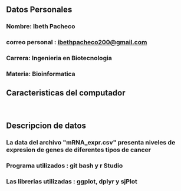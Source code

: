 ## Datos Personales 
### Nombre: Ibeth Pacheco 
### correo personal : ibethpacheco200@gmail.com 
### Carrera: Ingenieria en Biotecnologia 
### Materia: Bioinformatica 

## Caracteristicas del computador 
​
## Descripcion de datos 

### La data del archivo "mRNA_expr.csv" presenta niveles de expresion de genes de diferentes tipos de cancer 

### Programa utilizados : git bash y r Studio

### Las librerias utilizadas : ggplot, dplyr y sjPlot 

​